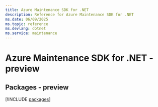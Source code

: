 ```yaml
---
title: Azure Maintenance SDK for .NET
description: Reference for Azure Maintenance SDK for .NET
ms.date: 06/09/2025
ms.topic: reference
ms.devlang: dotnet
ms.service: maintenance
---
```

# Azure Maintenance SDK for .NET - preview
## Packages - preview
[!INCLUDE [packages](maintenance-index.md)]